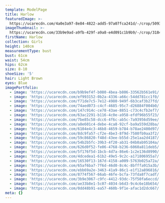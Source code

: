 ```yaml
---
template: ModelPage
title: Harlow
featuredImage: >-
  https://ucarecdn.com/4a0e3a97-8e84-4822-add5-97a07fca241d/-/crop/5093x2448/0,0/-/preview/
imageThumbnail: >-
  https://ucarecdn.com/33b9e9ad-a9fb-429f-a9a8-e4d091c1b9b9/-/crop/3184x3147/973,9/-/preview/
firstName: Harlow
collection: Girls
height: 140cm
measurementType: bust
bust: 61cm
waist: 54cm
hips: 62cm
size: 8-10
shoeSize: '5'
hair: Light Brown
eyes: Blue
imagePortfolio:
  - image: 'https://ucarecdn.com/b9b9ef4f-b080-4bea-b806-33562b561e91/'
  - image: 'https://ucarecdn.com/ef993152-0b2a-4336-a66c-54dd781cc1f0/'
  - image: 'https://ucarecdn.com/f71de7c5-7e12-4980-949f-6b3caf3b27fd/'
  - image: 'https://ucarecdn.com/74aed073-c4cf-4685-95c7-d26884f004b0/'
  - image: 'https://ucarecdn.com/147c914c-ce78-43ae-8851-c73c4cfb2ef7/'
  - image: 'https://ucarecdn.com/63ac2291-b116-4c0e-a958-efdf96b55f23/'
  - image: 'https://ucarecdn.com/7be85c58-dcc6-4f6c-ab5c-7a93956d59ee/'
  - image: 'https://ucarecdn.com/a8e601c4-debe-4ca8-92cf-ba9a559d28ba/'
  - image: 'https://ucarecdn.com/6104e4c3-46b8-4659-b784-b78ae2400d97/'
  - image: 'https://ucarecdn.com/8dc9fa57-cf2e-4be3-8f9d-7580fb9aa3f2/'
  - image: 'https://ucarecdn.com/59c86820-f48d-43ee-b55d-25e1aa2d4187/'
  - image: 'https://ucarecdn.com/54b2b5fc-39b3-4f20-ab31-04b0ab95104a/'
  - image: 'https://ucarecdn.com/626d0f52-fe06-4768-b236-6060a811deb5/'
  - image: 'https://ucarecdn.com/5f176f5d-1bcb-4d7a-86e6-1c2e136d8990/'
  - image: 'https://ucarecdn.com/4dcedea1-61b2-49e5-9c2c-a171806955a7/'
  - image: 'https://ucarecdn.com/16530f13-167d-4158-a009-5763b025a72a/'
  - image: 'https://ucarecdn.com/65af6ba7-7f6d-46d0-8c4c-8bfffa915a3b/'
  - image: 'https://ucarecdn.com/ebb69a2e-3463-41a9-86c1-e1f12a896816/'
  - image: 'https://ucarecdn.com/8774f567-66ab-46fe-bcfa-73fda8f7cadf/'
  - image: 'https://ucarecdn.com/3b9e3067-c9fc-4412-93dc-75f50fa6eccd/'
  - image: 'https://ucarecdn.com/ae33b8e1-5c07-4034-b6d3-9c4c6e18b654/'
  - image: 'https://ucarecdn.com/0dd48b91-ea57-460b-9f1e-afac1d2dc667/'
meta: {}
---
```


